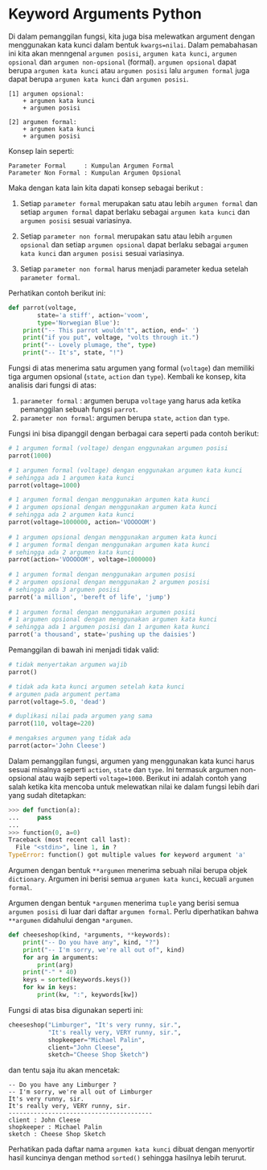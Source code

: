 # Keyword Arguments Python

Di dalam pemanggilan fungsi, kita juga bisa melewatkan argument dengan menggunakan kata kunci dalam bentuk `kwargs=nilai`. Dalam pemabahasan ini kita akan menngenal `argumen posisi`, `argumen kata kunci`, `argumen opsional` dan `argumen non-opsional` (formal). `argumen opsional` dapat berupa `argumen kata kunci` atau `argumen posisi` lalu `argumen formal` juga dapat berupa `argumen kata kunci` dan `argumen posisi`. 

```
[1] argumen opsional:
    + argumen kata kunci
    + argumen posisi

[2] argumen formal:
    + argumen kata kunci
    + argumen posisi 
```

Konsep lain seperti:

```
Parameter Formal     : Kumpulan Argumen Formal
Parameter Non Formal : Kumpulan Argumen Opsional
```
Maka dengan kata lain kita dapati konsep sebagai berikut :

1. Setiap `parameter formal` merupakan satu atau lebih `argumen formal` dan setiap `argumen formal` dapat berlaku  sebagai `argumen kata kunci` dan `argumen posisi` sesuai variasinya.

2. Setiap `parameter non formal` merupakan satu atau lebih `argumen opsional` dan setiap `argumen opsional` dapat berlaku  sebagai `argumen kata kunci` dan `argumen posisi` sesuai variasinya.

3. Setiap `parameter non formal` harus menjadi parameter kedua setelah `parameter formal`.


Perhatikan contoh berikut ini:

```Python
def parrot(voltage, 
        state='a stiff', action='voom', 
        type='Norwegian Blue'):
    print("-- This parrot wouldn't", action, end=' ')
    print("if you put", voltage, "volts through it.")
    print("-- Lovely plumage, the", type)
    print("-- It's", state, "!")
```

Fungsi di atas menerima satu argumen yang formal (`voltage`) dan memiliki tiga argumen opsional (`state`, `action` dan `type`). Kembali ke konsep, kita analisis dari fungsi di atas:

1. `parameter formal` : argumen berupa `voltage` yang harus ada ketika pemanggilan sebuah fungsi `parrot`.
2. `parameter non formal`: argumen berupa `state`, `action` dan `type`.

Fungsi ini bisa dipanggil dengan berbagai cara seperti pada contoh berikut:

```Python
# 1 argumen formal (voltage) dengan enggunakan argumen posisi
parrot(1000)

# 1 argumen formal (voltage) dengan enggunakan argumen kata kunci             
# sehingga ada 1 argumen kata kunci                     
parrot(voltage=1000) 

# 1 argumen formal dengan menggunakan argumen kata kunci
# 1 argumen opsional dengan menggunakan argumen kata kunci
# sehingga ada 2 argumen kata kunci  
parrot(voltage=1000000, action='VOOOOOM') 
  
# 1 argumen opsional dengan menggunakan argumen kata kunci
# 1 argumen formal dengan menggunakan argumen kata kunci
# sehingga ada 2 argumen kata kunci        
parrot(action='VOOOOOM', voltage=1000000)     
 
# 1 argumen formal dengan menggunakan argumen posisi
# 2 argumen opsional dengan menggunakan 2 argumen posisi  
# sehingga ada 3 argumen posisi
parrot('a million', 'bereft of life', 'jump')    
   
# 1 argumen formal dengan menggunakan argumen posisi
# 1 argumen opsional dengan menggunakan argumen kata kunci
# sehingga ada 1 argumen posisi dan 1 argumen kata kunci
parrot('a thousand', state='pushing up the daisies')  
```

Pemanggilan di bawah ini menjadi tidak valid:

```Python
# tidak menyertakan argumen wajib
parrot()             

# tidak ada kata kunci argumen setelah kata kunci
# argumen pada argument pertama
parrot(voltage=5.0, 'dead')  

# duplikasi nilai pada argumen yang sama
parrot(110, voltage=220)     

# mengakses argumen yang tidak ada
parrot(actor='John Cleese')  
```
Dalam pemanggilan fungsi, argumen yang menggunakan kata kunci harus sesuai misalnya seperti `action`, `state` dan `type`. Ini termasuk argumen non-opsional atau wajib seperti `voltage=1000`. Berikut ini adalah contoh yang salah ketika kita mencoba untuk melewatkan nilai ke dalam fungsi lebih dari yang sudah ditetapkan:

```Python
>>> def function(a):
...     pass
...
>>> function(0, a=0)
Traceback (most recent call last):
  File "<stdin>", line 1, in ?
TypeError: function() got multiple values for keyword argument 'a'
```

Argumen dengan bentuk `**argumen` menerima sebuah nilai berupa objek `dictionary`. Argumen ini berisi semua `argumen kata kunci`, kecuali `argumen formal`.

Argumen dengan bentuk `*argumen` menerima `tuple` yang berisi semua `argumen posisi` di luar dari daftar `argumen formal`. Perlu diperhatikan bahwa `**argumen` didahului dengan `*argumen`.

```Python
def cheeseshop(kind, *arguments, **keywords):
    print("-- Do you have any", kind, "?")
    print("-- I'm sorry, we're all out of", kind)
    for arg in arguments:
        print(arg)
    print("-" * 40)
    keys = sorted(keywords.keys())
    for kw in keys:
        print(kw, ":", keywords[kw])
```

Fungsi di atas bisa digunakan seperti ini:

```Python
cheeseshop("Limburger", "It's very runny, sir.",
           "It's really very, VERY runny, sir.",
           shopkeeper="Michael Palin",
           client="John Cleese",
           sketch="Cheese Shop Sketch")
```

dan tentu saja itu akan mencetak:

```
-- Do you have any Limburger ?
-- I'm sorry, we're all out of Limburger
It's very runny, sir.
It's really very, VERY runny, sir.
----------------------------------------
client : John Cleese
shopkeeper : Michael Palin
sketch : Cheese Shop Sketch
```

Perhatikan pada daftar nama `argumen kata kunci` dibuat dengan menyortir hasil kuncinya dengan method `sorted()` sehingga hasilnya lebih terurut.